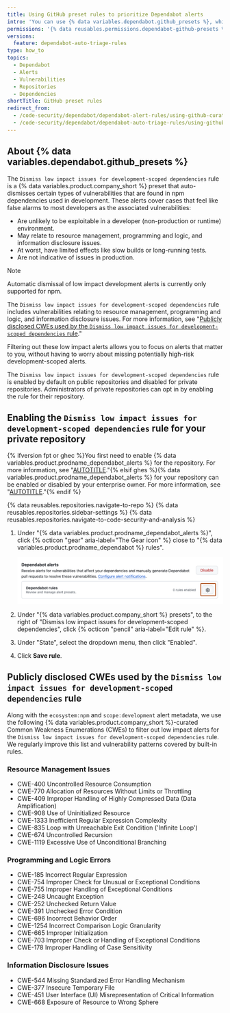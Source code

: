 ```yaml
---
title: Using GitHub preset rules to prioritize Dependabot alerts
intro: 'You can use {% data variables.dependabot.github_presets %}, which are rules curated by {% data variables.product.company_short %}, to auto-dismiss low impact development alerts for npm dependencies.'
permissions: '{% data reusables.permissions.dependabot-github-presets %}'
versions:
  feature: dependabot-auto-triage-rules
type: how_to
topics:
  - Dependabot
  - Alerts
  - Vulnerabilities
  - Repositories
  - Dependencies
shortTitle: GitHub preset rules
redirect_from:
  - /code-security/dependabot/dependabot-alert-rules/using-github-curated-alert-rules-to-prioritize-dependabot-alerts
  - /code-security/dependabot/dependabot-auto-triage-rules/using-github-curated-default-rules-to-prioritize-dependabot-alerts
---
```


## About {% data variables.dependabot.github_presets %}

The `Dismiss low impact issues for development-scoped dependencies` rule is a {% data variables.product.company_short %} preset that auto-dismisses certain types of vulnerabilities that are found in npm dependencies used in development. These alerts cover cases that feel like false alarms to most developers as the associated vulnerabilities:

* Are unlikely to be exploitable in a developer (non-production or runtime) environment.
* May relate to resource management, programming and logic, and information disclosure issues.
* At worst, have limited effects like slow builds or long-running tests.
* Are not indicative of issues in production.

> [!NOTE]
> Automatic dismissal of low impact development alerts is currently only supported for npm.

The `Dismiss low impact issues for development-scoped dependencies` rule includes vulnerabilities relating to resource management, programming and logic, and information disclosure issues. For more information, see "[Publicly disclosed CWEs used by the `Dismiss low impact issues for development-scoped dependencies` rule](#publicly-disclosed-cwes-used-by-the-dismiss-low-impact-issues-for-development-scoped-dependencies-rule)."

Filtering out these low impact alerts allows you to focus on alerts that matter to you, without having to worry about missing potentially high-risk development-scoped alerts.

The `Dismiss low impact issues for development-scoped dependencies` rule is enabled by default on public repositories and disabled for private repositories. Administrators of private repositories can opt in by enabling the rule for their repository.

## Enabling the `Dismiss low impact issues for development-scoped dependencies` rule for your private repository

{% ifversion fpt or ghec %}You first need to enable {% data variables.product.prodname_dependabot_alerts %} for the repository. For more information, see "[AUTOTITLE](/code-security/dependabot/dependabot-alerts/configuring-dependabot-alerts#managing-dependabot-alerts-for-your-repository)."{% elsif ghes %}{% data variables.product.prodname_dependabot_alerts %} for your repository can be enabled or disabled by your enterprise owner. For more information, see "[AUTOTITLE](/admin/configuration/configuring-github-connect/enabling-dependabot-for-your-enterprise)."{% endif %}

{% data reusables.repositories.navigate-to-repo %}
{% data reusables.repositories.sidebar-settings %}
{% data reusables.repositories.navigate-to-code-security-and-analysis %}
1. Under "{% data variables.product.prodname_dependabot_alerts %}", click {% octicon "gear" aria-label="The Gear icon" %} close to "{% data variables.product.prodname_dependabot %} rules".

   ![Screenshot of the "Code security" page for a repository. The gear icon is highlighted with an orange outline.](/assets/images/help/repository/dependabot-rules-page.png)

1. Under "{% data variables.product.company_short %} presets", to the right of "Dismiss low impact issues for development-scoped dependencies", click {% octicon "pencil" aria-label="Edit rule" %}.
1. Under "State", select the dropdown menu, then click "Enabled".
1. Click **Save rule**.

## Publicly disclosed CWEs used by the `Dismiss low impact issues for development-scoped dependencies` rule

Along with the `ecosystem:npm` and `scope:development` alert metadata, we use the following {% data variables.product.company_short %}-curated Common Weakness Enumerations (CWEs) to filter out low impact alerts for the `Dismiss low impact issues for development-scoped dependencies` rule. We regularly improve this list and vulnerability patterns covered by built-in rules.

### Resource Management Issues

* CWE-400 Uncontrolled Resource Consumption
* CWE-770 Allocation of Resources Without Limits or Throttling
* CWE-409 Improper Handling of Highly Compressed Data (Data Amplification)
* CWE-908 Use of Uninitialized Resource
* CWE-1333 Inefficient Regular Expression Complexity
* CWE-835 Loop with Unreachable Exit Condition ('Infinite Loop')
* CWE-674 Uncontrolled Recursion
* CWE-1119 Excessive Use of Unconditional Branching

### Programming and Logic Errors

* CWE-185 Incorrect Regular Expression
* CWE-754 Improper Check for Unusual or Exceptional Conditions
* CWE-755 Improper Handling of Exceptional Conditions
* CWE-248 Uncaught Exception
* CWE-252 Unchecked Return Value
* CWE-391 Unchecked Error Condition
* CWE-696 Incorrect Behavior Order
* CWE-1254 Incorrect Comparison Logic Granularity
* CWE-665 Improper Initialization
* CWE-703 Improper Check or Handling of Exceptional Conditions
* CWE-178 Improper Handling of Case Sensitivity

### Information Disclosure Issues

* CWE-544 Missing Standardized Error Handling Mechanism
* CWE-377 Insecure Temporary File
* CWE-451 User Interface (UI) Misrepresentation of Critical Information
* CWE-668 Exposure of Resource to Wrong Sphere
